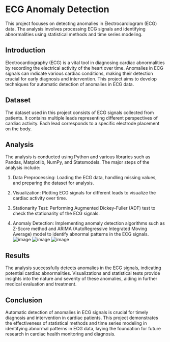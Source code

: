 # ECG Anomaly Detection

This project focuses on detecting anomalies in Electrocardiogram (ECG) data. The analysis involves processing ECG signals and identifying abnormalities using statistical methods and time series modeling.

## Introduction

Electrocardiography (ECG) is a vital tool in diagnosing cardiac abnormalities by recording the electrical activity of the heart over time. Anomalies in ECG signals can indicate various cardiac conditions, making their detection crucial for early diagnosis and intervention. This project aims to develop techniques for automatic detection of anomalies in ECG data.

## Dataset

The dataset used in this project consists of ECG signals collected from patients. It contains multiple leads representing different perspectives of cardiac activity. Each lead corresponds to a specific electrode placement on the body.

## Analysis

The analysis is conducted using Python and various libraries such as Pandas, Matplotlib, NumPy, and Statsmodels. The major steps of the analysis include:

1. Data Preprocessing: Loading the ECG data, handling missing values, and preparing the dataset for analysis.

2. Visualization: Plotting ECG signals for different leads to visualize the cardiac activity over time.

3. Stationarity Test: Performing Augmented Dickey-Fuller (ADF) test to check the stationarity of the ECG signals.

4. Anomaly Detection: Implementing anomaly detection algorithms such as Z-Score method and ARIMA (AutoRegressive Integrated Moving Average) model to identify abnormal patterns in the ECG signals.
   ![image](https://github.com/PiyushChaudhari-007/ECG_ANOMALY_DETECTION/assets/147206358/b6cf7b93-03d8-47f5-aef5-82eac11aaf19)
   ![image](https://github.com/PiyushChaudhari-007/ECG_ANOMALY_DETECTION/assets/147206358/3b437e8f-1895-4548-b1be-992b4803cb86)
   ![image](https://github.com/PiyushChaudhari-007/ECG_ANOMALY_DETECTION/assets/147206358/e21ddace-f811-461b-8b1e-f3fee79e0f20)



## Results

The analysis successfully detects anomalies in the ECG signals, indicating potential cardiac abnormalities. Visualizations and statistical tests provide insights into the nature and severity of these anomalies, aiding in further medical evaluation and treatment.

## Conclusion

Automatic detection of anomalies in ECG signals is crucial for timely diagnosis and intervention in cardiac patients. This project demonstrates the effectiveness of statistical methods and time series modeling in identifying abnormal patterns in ECG data, laying the foundation for future research in cardiac health monitoring and diagnosis.
